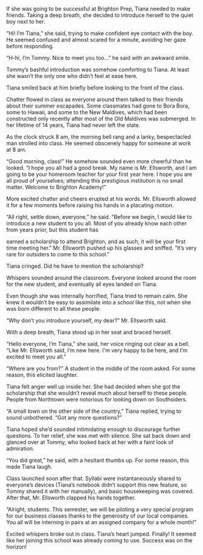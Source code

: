 If she was going to be successful at Brighton Prep, Tiana needed to make friends. Taking a deep breath, she decided to introduce herself to the quiet boy next to her. 

“Hi! I’m Tiana,” she said, trying to make confident eye contact with the boy. He seemed confused and almost scared for a minute, avoiding her gaze before responding.

“H-hi, I’m Tommy. Nice to meet you too…” he said with an awkward smile. 

Tommy’s bashful introduction was somehow comforting to Tiana. At least she wasn’t the only one who didn’t feel at ease here. 

Tiana smiled back at him briefly before looking to the front of the class. 

Chatter flowed in class as everyone around them talked to their friends about their summer escapades. Some classmates had gone to Bora Bora, some to Hawaii, and some to the New Maldives, which had been constructed only recently after most of the Old Maldives was submerged. In her lifetime of 14 years, Tiana had never left the state. 

As the clock struck 8 am, the morning bell rang and a lanky, bespectacled man strolled into class. He seemed obscenely happy for someone at work at 8 am.

“Good morning, class!” He somehow sounded even more cheerful than he looked. “I hope you all had a good break. My name is Mr. Ellsworth, and I am going to be your homeroom teacher for your first year here. I hope you are all proud of yourselves; attending this prestigious institution is no small matter. Welcome to Brighton Academy!”

More excited chatter and cheers erupted at his words. Mr. Ellsworth allowed it for a few moments before raising his hands in a placating motion. 

“All right, settle down, everyone,” he said. “Before we begin, I would like to introduce a new student to you all. Most of you already know each other from years prior, but this student has 

earned a scholarship to attend Brighton, and as such, it will be your first time meeting her.” Mr. Ellsworth pushed up his glasses and sniffed. “It’s very rare for outsiders to come to this school.”

Tiana cringed. Did he have to mention the scholarship? 

Whispers sounded around the classroom. Everyone looked around the room for the new student, and eventually all eyes landed on Tiana. 

Even though she was internally horrified, Tiana tried to remain calm. She knew it wouldn’t be easy to assimilate into a school like this, not when she was born different to all these people. 

“Why don’t you introduce yourself, my dear?” Mr. Ellsworth said. 

With a deep breath, Tiana stood up in her seat and braced herself. 

“Hello everyone, I’m Tiana,” she said, her voice ringing out clear as a bell. “Like Mr. Ellsworth said, I’m new here. I'm very happy to be here, and I’m excited to meet you all.”

“Where are you from?” A student in the middle of the room asked. For some reason, this elicited laughter. 

Tiana felt anger well up inside her. She had decided when she got the scholarship that she wouldn’t reveal much about herself to these people. People from Northtown were notorious for looking down on Southsiders. 

“A small town on the other side of the country,” Tiana replied, trying to sound unbothered. “Got any more questions?”

Tiana hoped she’d sounded intimidating enough to discourage further questions. To her relief, she was met with silence. She sat back down and glanced over at Tommy, who looked back at her with a faint look of admiration. 

“You did great,” he said, with a hesitant thumbs up. For some reason, this made Tiana laugh. 

Class launched soon after that. Syllabi were instantaneously shared to everyone’s devices (Tiana’s notebook didn’t support this new feature, so Tommy shared it with her manually), and basic housekeeping was covered. After that, Mr. Ellsworth clapped his hands together. 

“Alright, students. This semester, we will be piloting a very special program for our business classes thanks to the generosity of our local companies. You all will be interning in pairs at an assigned company for a whole month!” 

Excited whispers broke out in class. Tiana’s heart jumped. Finally! It seemed like her joining this school was already coming to use. Success was on the horizon!
